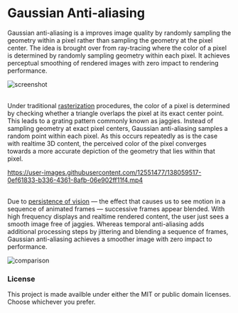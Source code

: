 # Gaussian Anti-aliasing

Gaussian anti-aliasing is a improves image quality by randomly sampling the geometry within a pixel rather than sampling the geometry at the pixel center. The idea is brought over from ray-tracing where the color of a pixel is determined by randomly sampling geometry within each pixel. It achieves perceptual smoothing of rendered images with zero impact to rendering performance.

![screenshot](https://user-images.githubusercontent.com/12551477/135394232-5b979530-fb7a-45f1-a09f-3419ad722a04.png)

\
Under traditional [rasterization](https://en.wikipedia.org/wiki/Rasterisation) procedures, the color of a pixel is determined by checking whether a triangle overlaps the pixel at its exact center point. This leads to a grating pattern commonly known as jaggies. Instead of sampling geometry at exact pixel centers, Gaussian anti-aliasing samples a random point within each pixel. As this occurs repeatedly as is the case with realtime 3D content, the perceived color of the pixel converges towards a more accurate depiction of the geometry that lies within that pixel. 

https://user-images.githubusercontent.com/12551477/138059517-0ef61833-b336-4361-8afb-06e902ff11f4.mp4

\
Due to [persistence of vision](https://en.wikipedia.org/wiki/Persistence_of_vision) — the effect that causes us to see motion in a sequence of animated frames — successive frames appear blended. With high frequency displays and realtime rendered content, the user just sees a smooth image free of jaggies. Whereas temporal anti-aliasing adds additional processing steps by jittering and blending a sequence of frames, Gaussian anti-aliasing achieves a smoother image with zero impact to performance.
  
![comparison](https://user-images.githubusercontent.com/12551477/135394069-955a984c-a4f9-404f-aad4-de9e0a2bc486.png)


### License

This project is made availble under either the MIT or public domain licenses. Choose whichever you prefer.
